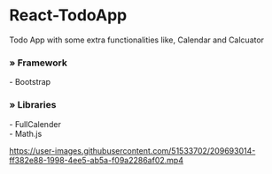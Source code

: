 # React-TodoApp
Todo App with some extra functionalities like, Calendar and Calcuator

### &raquo; Framework
&#45; Bootstrap

### &raquo; Libraries
&#45; FullCalender <br>
&#45; Math.js





https://user-images.githubusercontent.com/51533702/209693014-ff382e88-1998-4ee5-ab5a-f09a2286af02.mp4

